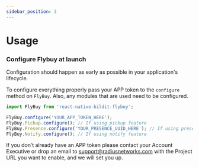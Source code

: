 ```yaml
---
sidebar_position: 2
---
```


# Usage

### Configure Flybuy at launch

Configuration should happen as early as possible in your application's lifecycle.

To configure everything properly pass your APP token to the `configure` method on `FlyBuy`. Also, any modules that are used need to be configured.

```js
import FlyBuy from 'react-native-bildit-flybuy';

FlyBuy.configure('YOUR_APP_TOKEN_HERE');
FlyBuy.Pickup.configure(); // If using pickup feature
FlyBuy.Presence.configure('YOUR_PRESENCE_UUID_HERE'); // If using presence feature
FlyBuy.Notify.configure(); // If using notify feature
```

If you don’t already have an APP token please contact your Account Executive or drop an email to [support@radiusnetworks.com](mailto:support@radiusnetworks.com) with the Project URL you want to enable, and we will set you up.
